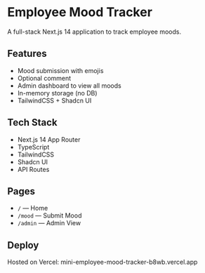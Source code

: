 
# Employee Mood Tracker

A full-stack Next.js 14 application to track employee moods.

## Features

- Mood submission with emojis
- Optional comment
- Admin dashboard to view all moods
- In-memory storage (no DB)
- TailwindCSS + Shadcn UI

## Tech Stack

- Next.js 14 App Router
- TypeScript
- TailwindCSS
- Shadcn UI
- API Routes

## Pages

- `/` — Home
- `/mood` — Submit Mood
- `/admin` — Admin View

## Deploy

Hosted on Vercel: mini-employee-mood-tracker-b8wb.vercel.app


